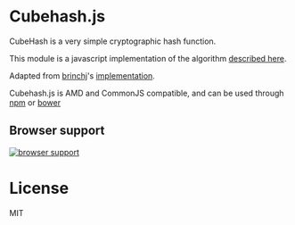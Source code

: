 Cubehash.js
===========
CubeHash is a very simple cryptographic hash function.

This module is a javascript implementation of the algorithm [described here](http://cubehash.cr.yp.to/).

Adapted from [brinchj](https://github.com/brinchj)'s [implementation](https://github.com/brinchj/RndPhrase/blob/master/lib/cubehash.js).

Cubehash.js is AMD and CommonJS compatible, and can be used through [npm](https://npmjs.org) or [bower](http://bower.io)

Browser support
---------------

[![browser support](https://ci.testling.com/Munter/cubehash.js.png)](https://ci.testling.com/Munter/cubehash.js)


License
=======
MIT
